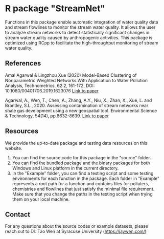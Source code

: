 # R package "StreamNet"

Functions in this package enable automatic integration of water quality data and stream flowlines to monitor the stream water quality. It allows the user to analyze stream networks to detect statistically significant changes in stream water quality caused by anthropogenic activities. This package is optimized using RCpp to facilitate the high-throughput monitoring of stream water quality.

## References

Amal Agarwal & Lingzhou Xue (2020) Model-Based Clustering of Nonparametric Weighted Networks With Application to Water Pollution Analysis, Technometrics, 62:2, 161-172, DOI: 10.1080/00401706.2019.1623076 [Link to paper](https://www.tandfonline.com/doi/full/10.1080/00401706.2019.1623076)

Agarwal, A., Wen, T., Chen, A., Zhang, A.Y., Niu, X., Zhan, X., Xue, L. and Brantley, S.L., 2020. Assessing contamination of stream networks near shale gas development using a new geospatial tool. Environmental Science & Technology, 54(14), pp.8632-8639. [Link to paper](https://pubs.acs.org/doi/10.1021/acs.est.9b06761?fig=tgr1&ref=pdf)

## Resources

We provide the up-to-date package and testing data resources on this website.
1. You can find the source code for this package in the "source" folder.
2. You can find the bundled package and the binary packages for both Windows and Linux platform in the current directory.
3. In the "Example" folder, you can find a testing script and some testing environments for each function in the package. Each folder in "Example" represents a root path for a function and contains files for polluters, chemistries and flowlines that just satisfy the minimal file requirement. Make sure that you change the paths in the testing script when trying them on your local machine.

## Contact
For any questions about the source codes or example datasets, please reach out to Dr. Tao Wen at Syracuse University (https://jaywen.com/)
